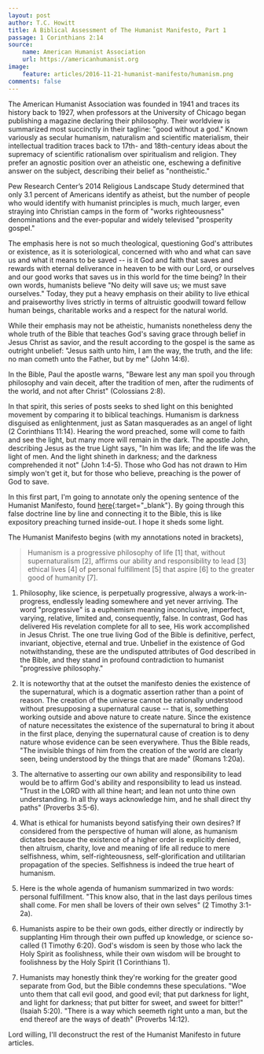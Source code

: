 ```yaml
---
layout: post
author: T.C. Howitt
title: A Biblical Assessment of The Humanist Manifesto, Part 1
passage: 1 Corinthians 2:14
source:
    name: American Humanist Association
    url: https://americanhumanist.org
image:
    feature: articles/2016-11-21-humanist-manifesto/humanism.png
comments: false
---
```


The American Humanist Association was founded in 1941 and traces its history back to 1927, when professors at the University of Chicago began publishing a magazine declaring their philosophy. Their worldview is summarized most succinctly in their tagline: "good without a god." Known variously as secular humanism, naturalism and scientific materialism, their intellectual tradition traces back to 17th- and 18th-century ideas about the supremacy of scientific rationalism over spiritualism and religion. They prefer an agnostic position over an atheistic one, eschewing a definitive answer on the subject, describing their belief as "nontheistic."

Pew Research Center’s 2014 Religious Landscape Study determined that only 3.1 percent of Americans identify as atheist, but the number of people who would identify with humanist principles is much, much larger, even straying into Christian camps in the form of "works righteousness" denominations and the ever-popular and widely televised "prosperity gospel."

The emphasis here is not so much theological, questioning God's attributes or existence, as it is soteriological, concerned with who and what can save us and what it means to be saved -- is it God and faith that saves and rewards with eternal deliverance in heaven to be with our Lord, or ourselves and our good works that saves us in this world for the time being? In their own words, humanists believe "No deity will save us; we must save ourselves." Today, they put a heavy emphasis on their ability to live ethical and praiseworthy lives strictly in terms of altruistic goodwill toward fellow human beings, charitable works and a respect for the natural world.

While their emphasis may not be atheistic, humanists nonetheless deny the whole truth of the Bible that teaches God's saving grace through belief in Jesus Christ as savior, and the result according to the gospel is the same as outright unbelief: "Jesus saith unto him, I am the way, the truth, and the life: no man cometh unto the Father, but by me" (John 14:6).

In the Bible, Paul the apostle warns, "Beware lest any man spoil you through philosophy and vain deceit, after the tradition of men, after the rudiments of the world, and not after Christ" (Colossians 2:8).

In that spirit, this series of posts seeks to shed light on this benighted movement by comparing it to biblical teachings. Humanism is darkness disguised as enlightenment, just as Satan masquerades as an angel of light (2 Corinthians 11:14). Hearing the word preached, some will come to faith and see the light, but many more will remain in the dark. The apostle John, describing Jesus as the true Light says, "In him was life; and the life was the light of men. And the light shineth in darkness; and the darkness comprehended it not" (John 1:4-5). Those who God has not drawn to Him simply won't get it, but for those who believe, preaching is the power of God to save.

In this first part, I'm going to annotate only the opening sentence of the Humanist Manifesto, found [here](https://americanhumanist.org/what-is-humanism/manifesto3/){:target="_blank"}. By going through this false doctrine line by line and connecting it to the Bible, this is like expository preaching turned inside-out. I hope it sheds some light.

The Humanist Manifesto begins (with my annotations noted in brackets),

> Humanism is a progressive philosophy of life [1] that, without supernaturalism [2], affirms our ability and responsibility to lead [3] ethical lives [4] of personal fulfillment [5] that aspire [6] to the greater good of humanity [7].

1. Philosophy, like science, is perpetually progressive, always a work-in-progress, endlessly leading somewhere and yet never arriving. The word "progressive" is a euphemism meaning inconclusive, imperfect, varying, relative, limited and, consequently, false. In contrast, God has delivered His revelation complete for all to see, His work accomplished in Jesus Christ. The one true living God of the Bible is definitive, perfect, invariant, objective, eternal and true. Unbelief in the existence of God notwithstanding, these are the undisputed attributes of God described in the Bible, and they stand in profound contradiction to humanist "progressive philosophy."

2. It is noteworthy that at the outset the manifesto denies the existence of the supernatural, which is a dogmatic assertion rather than a point of reason. The creation of the universe cannot be rationally understood without presupposing a supernatural cause -- that is, something working outside and above nature to create nature. Since the existence of nature necessitates the existence of the supernatural to bring it about in the first place, denying the supernatural cause of creation is to deny nature whose evidence can be seen everywhere. Thus the Bible reads, "The invisible things of him from the creation of the world are clearly seen, being understood by the things that are made" (Romans 1:20a).

3. The alternative to asserting our own ability and responsibility to lead would be to affirm God's ability and responsibility to lead us instead. "Trust in the LORD with all thine heart; and lean not unto thine own understanding. In all thy ways acknowledge him, and he shall direct thy paths" (Proverbs 3:5-6).

4. What is ethical for humanists beyond satisfying their own desires? If considered from the perspective of human will alone, as humanism dictates because the existence of a higher order is explicitly denied, then altruism, charity, love and meaning of life all reduce to mere selfishness, whim, self-righteousness, self-glorification and utilitarian propagation of the species. Selfishness is indeed the true heart of humanism.

5. Here is the whole agenda of humanism summarized in two words: personal fulfillment. "This know also, that in the last days perilous times shall come. For men shall be lovers of their own selves" (2 Timothy 3:1-2a).

6. Humanists aspire to be their own gods, either directly or indirectly by supplanting Him through their own puffed up knowledge, or science so-called (1 Timothy 6:20). God's wisdom is seen by those who lack the Holy Spirit as foolishness, while their own wisdom will be brought to foolishness by the Holy Spirit (1 Corinthians 1).

7. Humanists may honestly think they're working for the greater good separate from God, but the Bible condemns these speculations. "Woe unto them that call evil good, and good evil; that put darkness for light, and light for darkness; that put bitter for sweet, and sweet for bitter!" (Isaiah 5:20). "There is a way which seemeth right unto a man, but the end thereof are the ways of death" (Proverbs 14:12).

Lord willing, I'll deconstruct the rest of the Humanist Manifesto in future articles.
